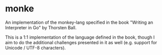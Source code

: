 # monke

An implementation of the monkey-lang specified in the book "Writing an Interpreter in Go" by Thorsten Ball.

This is a 1:1 implementation of the language defined in the book, though I aim to do the additional challenges presented in it as well (e.g. support for Unicode / UTF-8 characters).
